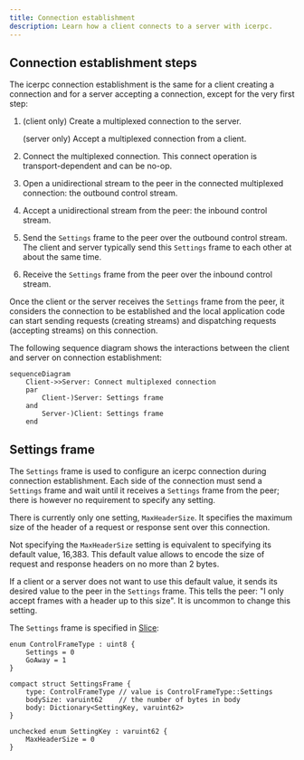 ```yaml
---
title: Connection establishment
description: Learn how a client connects to a server with icerpc.
---
```


## Connection establishment steps

The icerpc connection establishment is the same for a client creating a connection and for a server accepting a
connection, except for the very first step:

1. (client only) Create a multiplexed connection to the server.

    (server only) Accept a multiplexed connection from a client.

2. Connect the multiplexed connection. This connect operation is transport-dependent and can be no-op.

3. Open a unidirectional stream to the peer in the connected multiplexed connection: the outbound control stream.

4. Accept a unidirectional stream from the peer: the inbound control stream.

5. Send the `Settings` frame to the peer over the outbound control stream.
The client and server typically send this `Settings` frame to each other at about the same time.

6. Receive the `Settings` frame from the peer over the inbound control stream.

Once the client or the server receives the `Settings` frame from the peer, it considers the connection to be established
and the local application code can start sending requests (creating streams) and dispatching requests (accepting
streams) on this connection.

The following sequence diagram shows the interactions between the client and server on connection establishment:

```mermaid
sequenceDiagram
    Client->>Server: Connect multiplexed connection
    par
        Client-)Server: Settings frame
    and
        Server-)Client: Settings frame
    end
```

## Settings frame

The `Settings` frame is used to configure an icerpc connection during connection establishment. Each side of the
connection must send a `Settings` frame and wait until it receives a `Settings` frame from the peer; there is however no
requirement to specify any setting.

There is currently only one setting, `MaxHeaderSize`. It specifies the maximum size of the header of a request or
response sent over this connection.

Not specifying the `MaxHeaderSize` setting is equivalent to specifying its default value, 16,383. This default value
allows to encode the size of request and response headers on no more than 2 bytes.

If a client or a server does not want to use this default value, it sends its desired value to the peer in the
`Settings` frame. This tells the peer: "I only accept frames with a header up to this size". It is uncommon to change
this setting.

The `Settings` frame is specified in [Slice]:

```slice
enum ControlFrameType : uint8 {
    Settings = 0
    GoAway = 1
}

compact struct SettingsFrame {
    type: ControlFrameType // value is ControlFrameType::Settings
    bodySize: varuint62    // the number of bytes in body
    body: Dictionary<SettingKey, varuint62>
}

unchecked enum SettingKey : varuint62 {
    MaxHeaderSize = 0
}
```

[Slice]: /slice2
